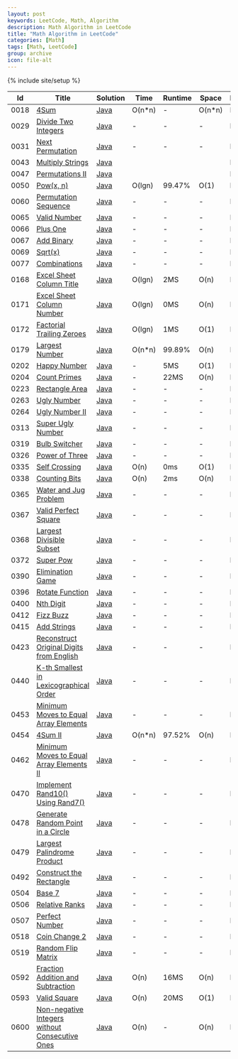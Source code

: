 ```yaml
---
layout: post
keywords: LeetCode, Math, Algorithm
description: Math Algorithm in LeetCode
title: "Math Algorithm in LeetCode"
categories: [Math]
tags: [Math, LeetCode]
group: archive
icon: file-alt
---
```

{% include site/setup %}

|Id  | Title  | Solution   | Time | Runtime |  Space | Difficulty  | Catagory|
 ------------ | ------------ | ------------ | ------------ | ------------ | ------------ | ------------ | ------------
|0018|[4Sum](https://leetcode.com/problems/4sum/) | [Java](https://e.srl/leetcode-18/)  | O(n\*n) |-| O(n\*n)  |  Medium |Math|
|0029|[Divide Two Integers](https://leetcode.com/problems/divide-two-integers/) | [Java](https://e.srl/leetcode-29/)  |-|-|-|  Medium |Math|
|0031|[Next Permutation](https://leetcode.com/problems/next-permutation) | [Java](https://e.srl/leetcode-31/)  |-|-|-|  Medium |Math|
|0043|[Multiply Strings](https://leetcode.com/problems/multiply-strings/) | [Java](https://e.srl/leetcode-43/)  ||||  Medium |Math|
|0047|[Permutations II](https://leetcode.com/problems/permutations-ii) | [Java](https://e.srl/leetcode-47/)  ||||  Medium |Math|
|0050|[Pow(x, n)](https://leetcode.com/problems/powx-n/) | [Java](https://e.srl/leetcode-50/)  | O(lgn) |99.47%| O(1)  |  Medium |Math|
|0060|[Permutation Sequence](https://leetcode.com/problems/permutation-sequence/) | [Java](https://e.srl/leetcode-60/)  |-|-|-|  Medium |Math|
|0065|[Valid Number](https://leetcode.com/problems/valid-number) | [Java](https://e.srl/leetcode-65/)  |-|-|-|  Hard |Math|
|0066|[Plus One](https://leetcode.com/problems/plus-one/) | [Java](https://e.srl/leetcode-66/)  |-|-|-|  Easy |Math|
|0067|[Add Binary](https://leetcode.com/problems/add-binary) | [Java](https://e.srl/leetcode-67/)  |-|-|-|  Easy |Math|
|0069|[Sqrt(x)](https://leetcode.com/problems/sqrtx) | [Java](https://e.srl/leetcode-69/)  |-|-|-|  Easy |Math|
|0077|[Combinations](https://leetcode.com/problems/combinations/) | [Java](https://e.srl/leetcode-77/)  |-|-|-|  Medium |Math|
|0168|[Excel Sheet Column Title](https://leetcode.com/problems/excel-sheet-column-title) | [Java](https://e.srl/leetcode-168/)  | O(lgn) |2MS| O(n)  |  Easy |Math|
|0171|[Excel Sheet Column Number](https://leetcode.com/problems/excel-sheet-column-number/) | [Java](https://e.srl/leetcode-171/)  | O(lgn) |0MS| O(n)  |  Easy |Math|
|0172|[Factorial Trailing Zeroes](https://leetcode.com/problems/factorial-trailing-zeroes/) | [Java](https://e.srl/leetcode-172/)  | O(lgn) |1MS| O(1)  |  Easy |Math|
|0179|[Largest Number](https://leetcode.com/problems/largest-number/) | [Java](https://e.srl/leetcode-179/)  | O(n\*n) |99.89%| O(n)  |  Medium |Math|
|0202|[Happy Number](https://leetcode.com/problems/happy-number/) | [Java](https://e.srl/leetcode-202/)  | - |5MS| O(1)  |  Easy |Math|
|0204|[Count Primes](https://leetcode.com/problems/count-primes/) | [Java](https://e.srl/leetcode-204/)  | - |22MS| O(n)  |  Easy |Math|
|0223|[Rectangle Area](https://leetcode.com/problems/rectangle-area/) | [Java](https://e.srl/leetcode-223/)  |-|-|-|  Medium |Math|
|0263|[Ugly Number](https://leetcode.com/problems/ugly-number) | [Java](https://e.srl/leetcode-263/)  |-|-|-|  Easy |Math|
|0264|[Ugly Number II](https://leetcode.com/problems/ugly-number-ii) | [Java](https://e.srl/leetcode-264/)  |-|-|-|  Medium |Math|
|0313|[Super Ugly Number](https://leetcode.com/problems/super-ugly-number) | [Java](https://e.srl/leetcode-313/)  |-|-|-|  Medium |Math|
|0319|[Bulb Switcher](https://leetcode.com/problems/bulb-switcher/) | [Java](https://e.srl/leetcode-319/)  |-|-|-|  Medium |Math|
|0326|[Power of Three](https://leetcode.com/problems/power-of-three/) | [Java](https://e.srl/leetcode-326/)  |-|-|-|  Easy |Math|
|0335|[Self Crossing](https://leetcode.com/problems/self-crossing) | [Java](https://e.srl/leetcode-335/)  | O(n) |0ms| O(1)  |  Hard |Math|
|0338|[Counting Bits](https://leetcode.com/problems/counting-bits/) | [Java](https://e.srl/leetcode-338/)  | O(n) |2ms| O(n)  |  Medium |Math|
|0365|[Water and Jug Problem](https://leetcode.com/problems/water-and-jug-problem/) | [Java](https://e.srl/leetcode-365/)  |-|-|-|Medium|Math|
|0367|[Valid Perfect Square](https://leetcode.com/problems/valid-perfect-square/) | [Java](https://e.srl/leetcode-367/)  |-|-|-|Easy|Math|
|0368|[Largest Divisible Subset](https://leetcode.com/problems/largest-divisible-subset/)|[Java](https://e.srl/leetcode-368/)|-|-|-|Medium|Math|
|0372|[Super Pow](https://leetcode.com/problems/super-pow/)|[Java](https://e.srl/leetcode-371/)|-|-|-|Medium|Math|
|0390|[Elimination Game](https://leetcode.com/problems/elimination-game/)|[Java](https://e.srl/leetcode-390/)|-|-|-|Medium|Math|
|0396|[Rotate Function](https://leetcode.com/problems/rotate-function/)|[Java](https://e.srl/leetcode-396/)|-|-|-|Medium|Math|
|0400|[Nth Digit](https://leetcode.com/problems/nth-digit/description/)|[Java](https://e.srl/leetcode-400/)|-|-|-|Easy|Math|
|0412|[Fizz Buzz](https://leetcode.com/problems/fizz-buzz/description/)|[Java](https://e.srl/leetcode-412/)|-|-|-|Easy|Math|
|0415|[Add Strings](https://leetcode.com/problems/add-strings/description/)|[Java](https://e.srl/leetcode-415/)|-|-|-|Easy|Math|
|0423|[Reconstruct Original Digits from English](https://leetcode.com/problems/reconstruct-original-digits-from-english/) | [Java](https://e.srl/leetcode-423/)  |-|-|-|Medium|Math|
|0440|[K-th Smallest in Lexicographical Order](https://leetcode.com/problems/k-th-smallest-in-lexicographical-order/) | [Java](https://e.srl/leetcode-440/)  |-|-|-|Hard|Math|
|0453|[Minimum Moves to Equal Array Elements](https://leetcode.com/problems/minimum-moves-to-equal-array-elements/) | [Java](https://e.srl/leetcode-453/) |-|-|-|Easy|Math|
|0454|[4Sum II](https://leetcode.com/problems/4sum-ii/) | [Java](https://e.srl/leetcode-454/)  | O(n\*n) |97.52%| O(n)  |  Medium |Math|
|0462|[Minimum Moves to Equal Array Elements II](https://leetcode.com/problems/minimum-moves-to-equal-array-elements-ii/) | [Java](https://e.srl/leetcode-462/)  |-|-|-|  Medium |Math|
|0470|[Implement Rand10() Using Rand7()](https://leetcode.com/problems/implement-rand10-using-rand7/) | [Java](https://e.srl/leetcode-470/)|-|-|-|Medium|Math|
|0478|[Generate Random Point in a Circle](https://leetcode.com/problems/generate-random-point-in-a-circle/) | [Java](https://e.srl/leetcode-478/)|-|-|-|Medium|Math|
|0479|[Largest Palindrome Product](https://leetcode.com/problems/largest-palindrome-product/) | [Java](https://e.srl/leetcode-479/)|-|-|-|Easy|Math|
|0492|[Construct the Rectangle](https://leetcode.com/problems/construct-the-rectangle/) | [Java](https://e.srl/leetcode-492/)|-|-|-|Easy|Math|
|0504|[Base 7](https://leetcode.com/problems/base-7/) | [Java](https://e.srl/leetcode-504/)|-|-|-|Easy|Math|
|0506|[Relative Ranks](https://leetcode.com/problems/relative-ranks/) | [Java](https://e.srl/leetcode-506/)|-|-|-|Easy|Math|
|0507|[Perfect Number](https://leetcode.com/problems/perfect-number/) | [Java](https://e.srl/leetcode-507/)|-|-|-|Easy|Math|
|0518|[Coin Change 2](https://leetcode.com/problems/coin-change-2/) | [Java](https://e.srl/leetcode-518/)|-|-|-|Medium|Math|
|0519|[Random Flip Matrix](https://leetcode.com/problems/random-flip-matrix/) | [Java](https://e.srl/leetcode-519/)|-|-|-|Medium|Math|
|0592|[Fraction Addition and Subtraction](https://leetcode.com/problems/fraction-addition-and-subtraction/)| [Java](https://e.srl/leetcode-592/)  | O(n) |16MS| O(n)  |  Medium |Math|
|0593|[Valid Square](https://leetcode.com/problems/valid-square)| [Java](https://e.srl/leetcode-593/)  | O(n) |20MS| O(1)  |  Medium |Math|
|0600|[Non-negative Integers without Consecutive Ones](https://leetcode.com/problems/non-negative-integers-without-consecutive-ones/) | [Java](https://e.srl/leetcode-600/)  | O(n) |-| O(n)  |  Hard |Math|


